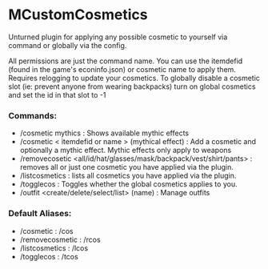 # MCustomCosmetics

Unturned plugin for applying any possible cosmetic to yourself via command or globally via the config.

All permissions are just the command name. You can use the itemdefid (found in the game's econinfo.json) or cosmetic name to apply them. Requires relogging to update your cosmetics. To globally disable a cosmetic slot (ie: prevent anyone from wearing backpacks) turn on global cosmetics and set the id in that slot to -1

### Commands:
- /cosmetic mythics : Shows available mythic effects
- /cosmetic < itemdefid or name > (mythical effect) : Add a cosmetic and optionally a mythic effect. Mythic effects only apply to weapons
- /removecosetic <all/id/hat/glasses/mask/backpack/vest/shirt/pants> : removes all or just one cosmetic you have applied via the plugin.
- /listcosmetics : lists all cosmetics you have applied via the plugin. 
- /togglecos : Toggles whether the global cosmetics applies to you. 
- /outfit <create/delete/select/list> (name) : Manage outfits

### Default Aliases:
- /cosmetic : /cos
- /removecosmetic : /rcos
- /listcosmetics : /lcos
- /togglecos : /tcos